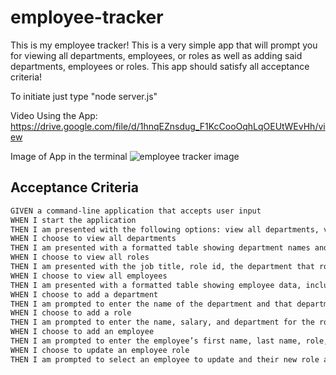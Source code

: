 # employee-tracker
This is my employee tracker! This is a very simple app that will prompt you for viewing all departments, employees, or roles as well as adding said departments, employees or roles. This app should satisfy all acceptance criteria!

To initiate just type "node server.js" 

Video Using the App:
https://drive.google.com/file/d/1hnqEZnsdug_F1KcCooOqhLqOEUtWEvHh/view

Image of App in the terminal
![employee tracker image](https://user-images.githubusercontent.com/71856810/157337535-76908db0-9b2c-49b0-9a46-58424c5c18e7.PNG)


## Acceptance Criteria

```md
GIVEN a command-line application that accepts user input
WHEN I start the application
THEN I am presented with the following options: view all departments, view all roles, view all employees, add a department, add a role, add an employee, and update an employee role
WHEN I choose to view all departments
THEN I am presented with a formatted table showing department names and department ids
WHEN I choose to view all roles
THEN I am presented with the job title, role id, the department that role belongs to, and the salary for that role
WHEN I choose to view all employees
THEN I am presented with a formatted table showing employee data, including employee ids, first names, last names, job titles, departments, salaries, and managers that the employees report to
WHEN I choose to add a department
THEN I am prompted to enter the name of the department and that department is added to the database
WHEN I choose to add a role
THEN I am prompted to enter the name, salary, and department for the role and that role is added to the database
WHEN I choose to add an employee
THEN I am prompted to enter the employee’s first name, last name, role, and manager, and that employee is added to the database
WHEN I choose to update an employee role
THEN I am prompted to select an employee to update and their new role and this information is updated in the database 
```
